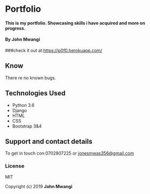  # Portfolio

#### This is my portfolio. Showcasing  skills i have acquired and more on progress.

#### By **John Mwangi**
 ###check it out at:https://p0f0.herokuapp.com/
## Know
There re no known bugs.

## Technologies Used
* Python 3.6
* Django
* HTML
* CSS
* Bootstrap 3&4

## Support and contact details
To get in touch con:0702807225 or jonesmwas356@gmail.com

### License
MIT

Copyright (c) 2019 **John Mwangi**
